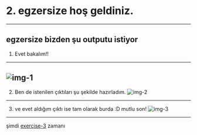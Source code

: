 # 2. egzersize hoş geldiniz.
***
## egzersize bizden şu outputu istiyor
1. Evet bakalım!!
---
![img-1](https://github.com/Onur-TURAN/100-Days-of-Code/tree/main/day_1/img/exrcs_2-1.png)
---
2. Ben de istenilen çıktıları şu şekilde hazırladım.
![img-2](https://github.com/Onur-TURAN/100-Days-of-Code/tree/main/day_1/img/exrcs_2-2.png)
---

3. ve evet aldığım çıktı ise tam olarak burda :D mutlu son!
 ![img-3](https://github.com/Onur-TURAN/100-Days-of-Code/tree/main/day_1/img/exrcs_2-3.png)
---

şimdi [exercise-3](https://github.com/100-Days-of-Code/tree/main/day_1/1-exercise_3) zamanı
	
